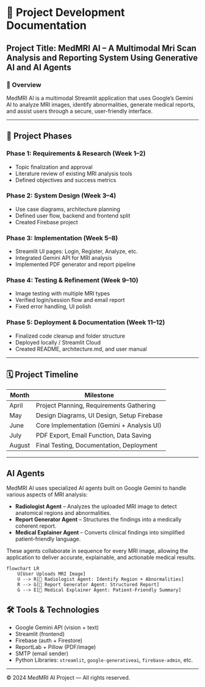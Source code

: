 # 📘 Project Development Documentation

## Project Title: MedMRI AI – A Multimodal Mri Scan Analysis and Reporting System Using Generative AI and AI Agents

### 📌 Overview
MedMRI AI is a multimodal Streamlit application that uses Google’s Gemini AI to analyze MRI images, identify abnormalities, generate medical reports, and assist users through a secure, user-friendly interface.

---

## 🔄 Project Phases

### Phase 1: Requirements & Research (Week 1–2)
- Topic finalization and approval
- Literature review of existing MRI analysis tools
- Defined objectives and success metrics

### Phase 2: System Design (Week 3–4)
- Use case diagrams, architecture planning
- Defined user flow, backend and frontend split
- Created Firebase project

### Phase 3: Implementation (Week 5–8)
- Streamlit UI pages: Login, Register, Analyze, etc.
- Integrated Gemini API for MRI analysis
- Implemented PDF generator and report pipeline

### Phase 4: Testing & Refinement (Week 9–10)
- Image testing with multiple MRI types
- Verified login/session flow and email report
- Fixed error handling, UI polish

### Phase 5: Deployment & Documentation (Week 11–12)
- Finalized code cleanup and folder structure
- Deployed locally / Streamlit Cloud
- Created README, architecture.md, and user manual

---

## 🗓️ Project Timeline

| Month        | Milestone                               |
|--------------|------------------------------------------|
| April        | Project Planning, Requirements Gathering |
| May          | Design Diagrams, UI Design, Setup Firebase |
| June         | Core Implementation (Gemini + Analysis UI) |
| July         | PDF Export, Email Function, Data Saving  |
| August       | Final Testing, Documentation, Deployment  |

---

## AI Agents

MedMRI AI uses specialized AI agents built on Google Gemini to handle various aspects of MRI analysis:

- **Radiologist Agent** – Analyzes the uploaded MRI image to detect anatomical regions and abnormalities.
- **Report Generator Agent** – Structures the findings into a medically coherent report.
- **Medical Explainer Agent** – Converts clinical findings into simplified patient-friendly language.

These agents collaborate in sequence for every MRI image, allowing the application to deliver accurate, explainable, and actionable medical results.

```mermaid
flowchart LR
    U[User Uploads MRI Image]
    U --> R[🧠 Radiologist Agent: Identify Region + Abnormalities]
    R --> G[📄 Report Generator Agent: Structured Report]
    G --> E[💬 Medical Explainer Agent: Patient-Friendly Summary]
```


## 🛠 Tools & Technologies

- Google Gemini API (vision + text)
- Streamlit (frontend)
- Firebase (auth + Firestore)
- ReportLab + Pillow (PDF/image)
- SMTP (email sender)
- Python Libraries: `streamlit`, `google-generativeai`, `firebase-admin`, etc.

---

© 2024 MedMRI AI Project — All rights reserved.

